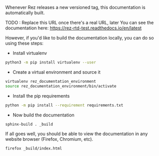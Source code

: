 Whenever Rez releases a new versioned tag, this documentation is automatically built.

TODO : Replace this URL once there's a real URL, later
You can see the documentation here: https://rez-rtd-test.readthedocs.io/en/latest

However, if you'd like to build the documentation locally, you can do so using
these steps:

- Install virtualenv

```sh
python3 -m pip install virtualenv --user
```

- Create a virtual environment and source it

```sh
virtualenv rez_documentation_environment
source rez_documentation_environment/bin/activate
```

- Install the pip requirements

```sh
python -m pip install --requirement requirements.txt
```

- Now build the documentation

```sh
sphinx-build . _build
```

If all goes well, you should be able to view the documentation in any website
browser (Firefox, Chromium, etc).

```sh
firefox _build/index.html
```
